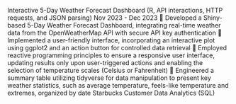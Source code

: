 Interactive 5-Day Weather Forecast Dashboard (R, API interactions, HTTP requests, and JSON parsing) Nov 2023 - Dec 2023
 Developed a Shiny-based 5-Day Weather Forecast Dashboard, integrating real-time weather data from the OpenWeatherMap API with
secure API key authentication
 Implemented a user-friendly interface, incorporating an interactive plot using ggplot2 and an action button for controlled data retrieval
 Employed reactive programming principles to ensure a responsive user interface, updating results only upon user-triggered actions and
enabling the selection of temperature scales (Celsius or Fahrenheit)
 Engineered a summary table utilizing tidyverse for data manipulation to present key weather statistics, such as average temperature,
feels-like temperature and extremes, organized by date
Starbucks Customer Data Analytics (SQL)
